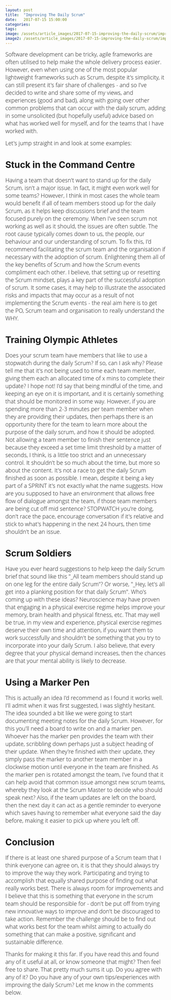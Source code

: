 ```yaml
---
layout: post
title:  "Improving The Daily Scrum"
date:   2017-07-15 15:00:00
categories:  
tags: 
image: /assets/article_images/2017-07-15-improving-the-daily-scrum/improving-the-daily-scrum.JPG
image2: /assets/article_images/2017-07-15-improving-the-daily-scrum/improving-the-daily-scrum-mobile.JPG
---
```

<span style="color:#00000; font-family: 'open sans'; font-size: 1em; font-size: 18px; font-weight: 200; hyphens: none;">Software development can be tricky, agile frameworks are often utilised to help make the whole delivery process easier. However, even when using one of the most popular lightweight frameworks such as Scrum, despite it's simplicity, it can still present it's fair share of challenges -  and so I've decided to write and share some of my views, and experiences (good and bad), along with going over other common problems that can occur with the daily scrum, adding in some unsolicited (but hopefully useful) advice based on what has worked well for myself, and for the teams that I have worked with.</span>

<span style="color:#00000; font-family: 'open sans'; font-size: 1em; font-size: 18px; font-weight: 200; hyphens: none;">Let's jump straight in and look at some examples:</span>

# Stuck in the Command Centre
<span style="color:#00000; font-family: 'open sans'; font-size: 1em; font-size: 18px; font-weight: 200; hyphens: none;">Having a team that doesn't want to stand up for the daily Scrum, isn't a major issue. In fact, it might even work well for some teams? However, I think in most cases the whole team would benefit if all of team members stood up for the daily Scrum, as it helps keep discussions brief and the team focused purely on the ceremony. When I've seen scrum not working as well as it should, the issues are often subtle. The root cause typically comes down to us, the people, our behaviour and our understanding of scrum. To fix this, I'd recommend facilitating the scrum team and the organisation if necessary with the adoption of scrum. Enlightening them all of the key benefits of Scrum and how the Scrum events compliment each other. I believe, that setting up or resetting the Scrum mindset, plays a key part of the successful adoption of scrum. It some cases, it may help to illustrate the associated risks and impacts that may occur as a result of not implementing the Scrum events - the real aim here is to get the PO, Scrum team and organisation to really understand the WHY.</span>


# Training Olympic Athletes
<span style="color:#00000; font-family: 'open sans'; font-size: 1em; font-size: 18px; font-weight: 200; hyphens: none;">Does your scrum team have members that like to use a stopwatch during the daily Scrum? If so, can I ask why? Please tell me that it's not being used to time each team member, giving them each an allocated time of x mins to complete their update? I hope not! I'd say that being mindful of the time, and keeping an eye on it is important, and it is certainly something that should be monitored in some way. However, if you are spending more than 2-3 minutes per team member when they are providing their updates, then perhaps there is an opportunity there for the team to learn more about the purpose of the daily scrum, and how it should be adopted. Not allowing a team member to finish their sentence just because they exceed a set time limit threshold by a matter of seconds, I think, is a little too strict and an unnecessary control. It shouldn't be so much about the time, but more so about the content. It's not a race to get the daily Scrum finished as soon as possible. I mean, despite it being a key part of a SPRINT it's not exactly what the name suggests. How are you supposed to have an environment that allows free flow of dialogue amongst the team, if those team members are being cut off mid sentence? STOPWATCH you're doing, don't race the pace, encourage conversation if it's relative and stick to what's happening in the next 24 hours, then time shouldn't be an issue.</span>


# Scrum Soldiers
<span style="color:#00000; font-family: 'open sans'; font-size: 1em; font-size: 18px; font-weight: 200; hyphens: none;">Have you ever heard suggestions to help keep the daily Scrum brief that sound like this "_All team members should stand up on one leg for the entire daily Scrum"? Or worse, "_Hey, let's all get into a planking position for that daily Scrum". Who's coming up with these ideas? Neuroscience may have proven that engaging in a physical exercise regime helps improve your memory, brain health and physical fitness, etc. That may well be true, in my view and experience, physical exercise regimes deserve their own time and attention, if you want them to work successfully and shouldn't be something that you try to incorporate into your daily Scrum. I also believe, that every degree that your physical demand increases, then the chances are that your mental ability is likely to decrease.</span>


# Using a Marker Pen
<span style="color:#00000; font-family: 'open sans'; font-size: 1em; font-size: 18px; font-weight: 200; hyphens: none;">This is actually an idea I'd recommend as I found it works well. I'll admit when it was first suggested, I was slightly hesitant. The idea sounded a bit like we were going to start documenting meeting notes for the daily Scrum. However, for this you'll need a board to write on and a marker pen. Whoever has the marker pen provides the team with their update, scribbling down perhaps just a subject heading of their update. When they're finished with their update, they simply pass the marker to another team member in a clockwise motion until everyone in the team are finished. As the marker pen is rotated amongst the team, I've found that it can help avoid that common issue amongst new scrum teams, whereby they look at the Scrum Master to decide who should speak next? Also, if the team updates are left on the board, then the next day it can act as a gentle reminder to everyone which saves having to remember what everyone said the day before, making it easier to pick up where you left off.</span>

# Conclusion
<span style="color:#00000; font-family: 'open sans'; font-size: 1em; font-size: 18px; font-weight: 200; hyphens: none;">If there is at least one shared purpose of a Scrum team that I think everyone can agree on, it is that they should always try to improve the way they work. Participating and trying to accomplish that equally shared purpose of finding out what really works best. There is always room for improvements and I believe that this is something that everyone in the scrum team should be responsible for - don't be put off from trying new innovative ways to improve and don't be discouraged to take action. Remember the challenge should be to find out what works best for the team whilst aiming to actually do something that can make a positive, significant and sustainable difference.</span>

<span style="color:#00000; font-family: 'open sans'; font-size: 1em; font-size: 18px; font-weight: 200; hyphens: none;">
Thanks for making it this far. If you have read this and found any of it useful at all, or know someone that might? Then feel free to share.</span>

<span style="color:#00000; font-family: 'open sans'; font-size: 1em; font-size: 18px; font-weight: 200; hyphens: none;">
That pretty much sums it up. Do you agree with any of it? Do you have any of your own tips/experiences with improving the daily Scrum? Let me know in the comments below.</span>

